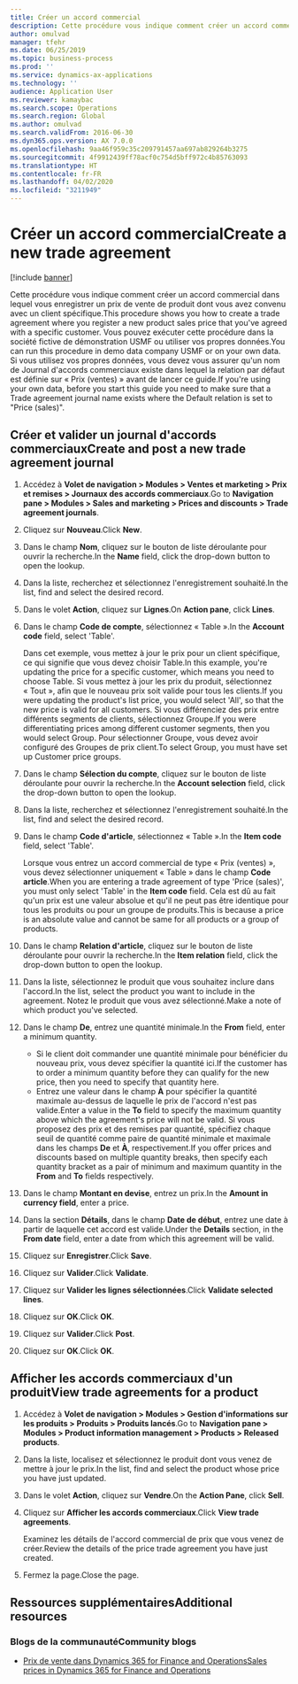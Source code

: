 ```yaml
---
title: Créer un accord commercial
description: Cette procédure vous indique comment créer un accord commercial dans lequel vous enregistrer un prix de vente de produit dont vous avez convenu avec un client spécifique.
author: omulvad
manager: tfehr
ms.date: 06/25/2019
ms.topic: business-process
ms.prod: ''
ms.service: dynamics-ax-applications
ms.technology: ''
audience: Application User
ms.reviewer: kamaybac
ms.search.scope: Operations
ms.search.region: Global
ms.author: omulvad
ms.search.validFrom: 2016-06-30
ms.dyn365.ops.version: AX 7.0.0
ms.openlocfilehash: 9aa46f959c35c209791457aa697ab829264b3275
ms.sourcegitcommit: 4f9912439ff78acf0c754d5bff972c4b85763093
ms.translationtype: HT
ms.contentlocale: fr-FR
ms.lasthandoff: 04/02/2020
ms.locfileid: "3211949"
---
```

# <a name="create-a-new-trade-agreement"></a><span data-ttu-id="ff7b2-103">Créer un accord commercial</span><span class="sxs-lookup"><span data-stu-id="ff7b2-103">Create a new trade agreement</span></span>

[!include [banner](../../includes/banner.md)]

<span data-ttu-id="ff7b2-104">Cette procédure vous indique comment créer un accord commercial dans lequel vous enregistrer un prix de vente de produit dont vous avez convenu avec un client spécifique.</span><span class="sxs-lookup"><span data-stu-id="ff7b2-104">This procedure shows you how to create a trade agreement where you register a new product sales price that you've agreed with a specific customer.</span></span> <span data-ttu-id="ff7b2-105">Vous pouvez exécuter cette procédure dans la société fictive de démonstration USMF ou utiliser vos propres données.</span><span class="sxs-lookup"><span data-stu-id="ff7b2-105">You can run this procedure in demo data company USMF or on your own data.</span></span> <span data-ttu-id="ff7b2-106">Si vous utilisez vos propres données, vous devez vous assurer qu'un nom de Journal d'accords commerciaux existe dans lequel la relation par défaut est définie sur « Prix (ventes) » avant de lancer ce guide.</span><span class="sxs-lookup"><span data-stu-id="ff7b2-106">If you're using your own data, before you start this guide you need to make sure that a Trade agreement journal name exists where the Default relation is set to "Price (sales)".</span></span>


## <a name="create-and-post-a-new-trade-agreement-journal"></a><span data-ttu-id="ff7b2-107">Créer et valider un journal d'accords commerciaux</span><span class="sxs-lookup"><span data-stu-id="ff7b2-107">Create and post a new trade agreement journal</span></span>
1. <span data-ttu-id="ff7b2-108">Accédez à **Volet de navigation > Modules > Ventes et marketing > Prix et remises > Journaux des accords commerciaux**.</span><span class="sxs-lookup"><span data-stu-id="ff7b2-108">Go to **Navigation pane > Modules > Sales and marketing > Prices and discounts > Trade agreement journals**.</span></span>
2. <span data-ttu-id="ff7b2-109">Cliquez sur **Nouveau**.</span><span class="sxs-lookup"><span data-stu-id="ff7b2-109">Click **New**.</span></span>
3. <span data-ttu-id="ff7b2-110">Dans le champ **Nom**, cliquez sur le bouton de liste déroulante pour ouvrir la recherche.</span><span class="sxs-lookup"><span data-stu-id="ff7b2-110">In the **Name** field, click the drop-down button to open the lookup.</span></span>
4. <span data-ttu-id="ff7b2-111">Dans la liste, recherchez et sélectionnez l'enregistrement souhaité.</span><span class="sxs-lookup"><span data-stu-id="ff7b2-111">In the list, find and select the desired record.</span></span>
5. <span data-ttu-id="ff7b2-112">Dans le volet **Action**, cliquez sur **Lignes**.</span><span class="sxs-lookup"><span data-stu-id="ff7b2-112">On **Action pane**, click **Lines**.</span></span>
6. <span data-ttu-id="ff7b2-113">Dans le champ **Code de compte**, sélectionnez « Table ».</span><span class="sxs-lookup"><span data-stu-id="ff7b2-113">In the **Account code** field, select 'Table'.</span></span>
    
    <span data-ttu-id="ff7b2-114">Dans cet exemple, vous mettez à jour le prix pour un client spécifique, ce qui signifie que vous devez choisir Table.</span><span class="sxs-lookup"><span data-stu-id="ff7b2-114">In this example, you're updating the price for a specific customer, which means you need to choose Table.</span></span> <span data-ttu-id="ff7b2-115">Si vous mettez à jour les prix du produit, sélectionnez « Tout », afin que le nouveau prix soit valide pour tous les clients.</span><span class="sxs-lookup"><span data-stu-id="ff7b2-115">If you were updating the product's list price, you would select 'All', so that the new price is valid for all customers.</span></span> <span data-ttu-id="ff7b2-116">Si vous différenciez des prix entre différents segments de clients, sélectionnez Groupe.</span><span class="sxs-lookup"><span data-stu-id="ff7b2-116">If you were differentiating prices among different customer segments, then you would select Group.</span></span> <span data-ttu-id="ff7b2-117">Pour sélectionner Groupe, vous devez avoir configuré des Groupes de prix client.</span><span class="sxs-lookup"><span data-stu-id="ff7b2-117">To select Group, you must have set up Customer price groups.</span></span>  

7. <span data-ttu-id="ff7b2-118">Dans le champ **Sélection du compte**, cliquez sur le bouton de liste déroulante pour ouvrir la recherche.</span><span class="sxs-lookup"><span data-stu-id="ff7b2-118">In the **Account selection** field, click the drop-down button to open the lookup.</span></span>
8. <span data-ttu-id="ff7b2-119">Dans la liste, recherchez et sélectionnez l'enregistrement souhaité.</span><span class="sxs-lookup"><span data-stu-id="ff7b2-119">In the list, find and select the desired record.</span></span>
9. <span data-ttu-id="ff7b2-120">Dans le champ **Code d'article**, sélectionnez « Table ».</span><span class="sxs-lookup"><span data-stu-id="ff7b2-120">In the **Item code** field, select 'Table'.</span></span>
    
    <span data-ttu-id="ff7b2-121">Lorsque vous entrez un accord commercial de type « Prix (ventes) », vous devez sélectionner uniquement « Table » dans le champ **Code article**.</span><span class="sxs-lookup"><span data-stu-id="ff7b2-121">When you are entering a trade agreement of type 'Price (sales)', you must only select 'Table' in the **Item code** field.</span></span> <span data-ttu-id="ff7b2-122">Cela est dû au fait qu'un prix est une valeur absolue et qu'il ne peut pas être identique pour tous les produits ou pour un groupe de produits.</span><span class="sxs-lookup"><span data-stu-id="ff7b2-122">This is because a price is an absolute value and cannot be same for all products or a group of products.</span></span>
    
10. <span data-ttu-id="ff7b2-123">Dans le champ **Relation d'article**, cliquez sur le bouton de liste déroulante pour ouvrir la recherche.</span><span class="sxs-lookup"><span data-stu-id="ff7b2-123">In the **Item relation** field, click the drop-down button to open the lookup.</span></span>
11. <span data-ttu-id="ff7b2-124">Dans la liste, sélectionnez le produit que vous souhaitez inclure dans l'accord.</span><span class="sxs-lookup"><span data-stu-id="ff7b2-124">In the list, select the product you want to include in the agreement.</span></span> <span data-ttu-id="ff7b2-125">Notez le produit que vous avez sélectionné.</span><span class="sxs-lookup"><span data-stu-id="ff7b2-125">Make a note of which product you've selected.</span></span>  
12. <span data-ttu-id="ff7b2-126">Dans le champ **De**, entrez une quantité minimale.</span><span class="sxs-lookup"><span data-stu-id="ff7b2-126">In the **From** field, enter a minimum quantity.</span></span>
    - <span data-ttu-id="ff7b2-127">Si le client doit commander une quantité minimale pour bénéficier du nouveau prix, vous devez spécifier la quantité ici.</span><span class="sxs-lookup"><span data-stu-id="ff7b2-127">If the customer has to order a minimum quantity before they can qualify for the new price, then you need to specify that quantity here.</span></span>  
    - <span data-ttu-id="ff7b2-128">Entrez une valeur dans le champ **À** pour spécifier la quantité maximale au-dessus de laquelle le prix de l'accord n'est pas valide.</span><span class="sxs-lookup"><span data-stu-id="ff7b2-128">Enter a value in the **To** field to specify the maximum quantity above which the agreement's price will not be valid.</span></span> <span data-ttu-id="ff7b2-129">Si vous proposez des prix et des remises par quantité, spécifiez chaque seuil de quantité comme paire de quantité minimale et maximale dans les champs **De** et **À**, respectivement.</span><span class="sxs-lookup"><span data-stu-id="ff7b2-129">If you offer prices and discounts based on multiple quantity breaks, then specify each quantity bracket as a pair of minimum and maximum quantity in the **From** and **To** fields respectively.</span></span>
13. <span data-ttu-id="ff7b2-130">Dans le champ **Montant en devise**, entrez un prix.</span><span class="sxs-lookup"><span data-stu-id="ff7b2-130">In the **Amount in currency field**, enter a price.</span></span>
14. <span data-ttu-id="ff7b2-131">Dans la section **Détails**, dans le champ **Date de début**, entrez une date à partir de laquelle cet accord est valide.</span><span class="sxs-lookup"><span data-stu-id="ff7b2-131">Under the **Details** section, in the **From date** field, enter a date from which this agreement will be valid.</span></span>
15. <span data-ttu-id="ff7b2-132">Cliquez sur **Enregistrer**.</span><span class="sxs-lookup"><span data-stu-id="ff7b2-132">Click **Save**.</span></span>
16. <span data-ttu-id="ff7b2-133">Cliquez sur **Valider**.</span><span class="sxs-lookup"><span data-stu-id="ff7b2-133">Click **Validate**.</span></span>
17. <span data-ttu-id="ff7b2-134">Cliquez sur **Valider les lignes sélectionnées**.</span><span class="sxs-lookup"><span data-stu-id="ff7b2-134">Click **Validate selected lines**.</span></span>
18. <span data-ttu-id="ff7b2-135">Cliquez sur **OK**.</span><span class="sxs-lookup"><span data-stu-id="ff7b2-135">Click **OK**.</span></span>
19. <span data-ttu-id="ff7b2-136">Cliquez sur **Valider**.</span><span class="sxs-lookup"><span data-stu-id="ff7b2-136">Click **Post**.</span></span>
20. <span data-ttu-id="ff7b2-137">Cliquez sur **OK**.</span><span class="sxs-lookup"><span data-stu-id="ff7b2-137">Click **OK**.</span></span>

## <a name="view-trade-agreements-for-a-product"></a><span data-ttu-id="ff7b2-138">Afficher les accords commerciaux d'un produit</span><span class="sxs-lookup"><span data-stu-id="ff7b2-138">View trade agreements for a product</span></span>
1. <span data-ttu-id="ff7b2-139">Accédez à **Volet de navigation > Modules > Gestion d'informations sur les produits > Produits > Produits lancés**.</span><span class="sxs-lookup"><span data-stu-id="ff7b2-139">Go to **Navigation pane > Modules > Product information management > Products > Released products**.</span></span>
2. <span data-ttu-id="ff7b2-140">Dans la liste, localisez et sélectionnez le produit dont vous venez de mettre à jour le prix.</span><span class="sxs-lookup"><span data-stu-id="ff7b2-140">In the list, find and select the product whose price you have just updated.</span></span>
3. <span data-ttu-id="ff7b2-141">Dans le volet **Action**, cliquez sur **Vendre**.</span><span class="sxs-lookup"><span data-stu-id="ff7b2-141">On the **Action Pane**, click **Sell**.</span></span>
4. <span data-ttu-id="ff7b2-142">Cliquez sur **Afficher les accords commerciaux**.</span><span class="sxs-lookup"><span data-stu-id="ff7b2-142">Click **View trade agreements**.</span></span>
    
    <span data-ttu-id="ff7b2-143">Examinez les détails de l'accord commercial de prix que vous venez de créer.</span><span class="sxs-lookup"><span data-stu-id="ff7b2-143">Review the details of the price trade agreement you have just created.</span></span>    

5. <span data-ttu-id="ff7b2-144">Fermez la page.</span><span class="sxs-lookup"><span data-stu-id="ff7b2-144">Close the page.</span></span>

## <a name="additional-resources"></a><span data-ttu-id="ff7b2-145">Ressources supplémentaires</span><span class="sxs-lookup"><span data-stu-id="ff7b2-145">Additional resources</span></span>
### <a name="community-blogs"></a><span data-ttu-id="ff7b2-146">Blogs de la communauté</span><span class="sxs-lookup"><span data-stu-id="ff7b2-146">Community blogs</span></span>
- [<span data-ttu-id="ff7b2-147">Prix de vente dans Dynamics 365 for Finance and Operations</span><span class="sxs-lookup"><span data-stu-id="ff7b2-147">Sales prices in Dynamics 365 for Finance and Operations</span></span>](https://financefunction.tech/2018/11/14/sales-prices-in-dynamics-365-for-finance-and-operations/#sales_price_in_trade_agreements)
